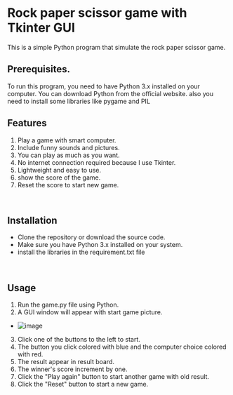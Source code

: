 # **Rock paper scissor game with Tkinter GUI**
This is a simple Python program that simulate the rock paper scissor game.
<br>

## Prerequisites.
To run this program, you need to have Python 3.x installed on your computer. You can download Python from the official website.
also you need to install some libraries like pygame and PIL
<br>

## Features
1. Play a game with smart computer.
2. Include funny sounds and pictures.
3. You can play as much as you want.
4. No internet connection required because I use Tkinter.
5. Lightweight and easy to use.
6. show the score of the game.
7. Reset the score to start new game.
<br>

## Installation
- Clone the repository or download the source code.
- Make sure you have Python 3.x installed on your system.
- install the libraries in the requirement.txt file
<br>

## Usage
1. Run the game.py file using Python.
2. A GUI window will appear with start game picture.
- ![image](https://github.com/Mohamed10Alaeldin/Rock-Scissor-Paper-Game/assets/99670636/af0ea024-33a4-4d58-bc48-83aa830616c7)
3. Click one of the buttons to the left to start.
4. The button you click colored with blue and the computer choice colored with red.
5. The result appear in result board.
6. The winner's score increment by one.
7. Click the "Play again" button to start another game with old result.
8. Click the "Reset" button to start a new game.
